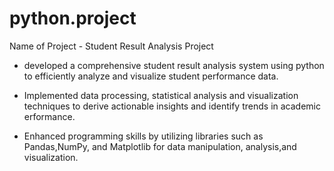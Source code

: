 # python.project
Name of Project - Student Result Analysis Project


* developed a comprehensive student result analysis system using python to efficiently analyze and visualize student performance data.

* Implemented data processing, statistical analysis and visualization techniques to derive actionable insights and identify trends in academic erformance.

* Enhanced programming skills by utilizing libraries such as Pandas,NumPy, and Matplotlib for data manipulation, analysis,and visualization.
